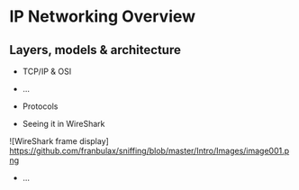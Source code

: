 # IP Networking Overview

## Layers, models & architecture

* TCP/IP & OSI
 * ...

* Protocols

* Seeing it in WireShark

![WireShark frame display] https://github.com/franbulax/sniffing/blob/master/Intro/Images/image001.png

* ...